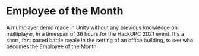 # Employee of the Month

A multiplayer demo made in Unity without any previous knowledge on multiplayer, in a timespan of 36 hours for the HackUPC 2021 event. It's a short, fast paced battle royale in the setting of an office building, to see who becomes the Employee of the Month.
